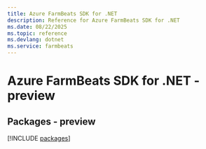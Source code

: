 ```yaml
---
title: Azure FarmBeats SDK for .NET
description: Reference for Azure FarmBeats SDK for .NET
ms.date: 08/22/2025
ms.topic: reference
ms.devlang: dotnet
ms.service: farmbeats
---
```

# Azure FarmBeats SDK for .NET - preview
## Packages - preview
[!INCLUDE [packages](farmbeats-index.md)]